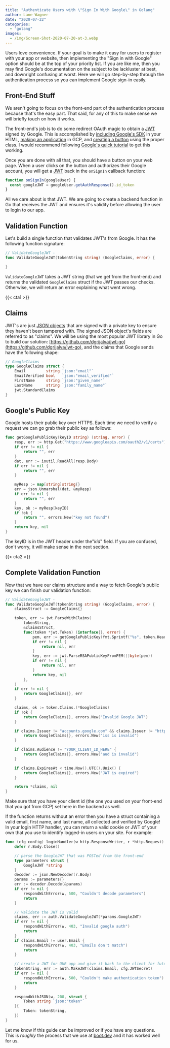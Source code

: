 ```yaml
---
title: "Authenticate Users with \"Sign In With Google\" in Golang"
author: Lane Wagner
date: "2020-07-22"
categories: 
  - "golang"
images:
  - /img/Screen-Shot-2020-07-20-at-3.webp
---
```


Users love convenience. If your goal is to make it easy for users to register with your app or website, then implementing the "Sign in with Google" option should be at the top of your priority list. If you are like me, then you may find Google's documentation on the subject to be lackluster at best, and downright confusing at worst. Here we will go step-by-step through the authentication process so you can implement Google sign-in easily.

## Front-End Stuff

We aren't going to focus on the front-end part of the authentication process because that's the easy part. That said, for any of this to make sense we will briefly touch on how it works.

The front-end's job is to do some redirect OAuth magic to obtain a [JWT](/golang/jwts-in-golang/) signed by Google. This is accomplished by [including Google's SDK](https://developers.google.com/identity/sign-in/web/sign-in#load_the_google_platform_library) in your HTML, [making an application](https://developers.google.com/identity/sign-in/web/sign-in#create_authorization_credentials) in GCP, and [creating a button](https://developers.google.com/identity/sign-in/web/sign-in#add_a_google_sign-in_button) using the proper class. I would recommend following [Google's quick tutorial](https://developers.google.com/identity/sign-in/web/sign-in) to get this working.

Once you are done with all that, you should have a button on your web page. When a user clicks on the button and authorizes their Google account, you will get a [JWT](https://developers.google.com/identity/sign-in/web/sign-in#get_profile_information) back in the `onSignIn` callback function:

```js
function onSignIn(googleUser) {
  const googleJWT = googleUser.getAuthResponse().id_token
}
```

All we care about is that JWT. We are going to create a backend function in Go that receives the JWT and ensures it's validity before allowing the user to login to our app.

## Validation Function

Let's build a single function that validates JWT's from Google. It has the following function signature:

```go
// ValidateGoogleJWT -
func ValidateGoogleJWT(tokenString string) (GoogleClaims, error) {

}
```

`ValidateGoogleJWT` takes a JWT string (that we get from the front-end) and returns the validated `GoogleClaims` struct if the JWT passes our checks. Otherwise, we will return an error explaining what went wrong.

{{< cta1 >}}

## Claims

JWT's are just [JSON objects](/golang/json-golang/) that are signed with a private key to ensure they haven't been tampered with. The signed JSON object's fields are referred to as "claims". We will be using the most popular JWT library in Go to build our solution: [https://github.com/dgrijalva/jwt-go](https://github.com/dgrijalva/jwt-go), and the claims that Google sends have the following shape:

```go
// GoogleClaims -
type GoogleClaims struct {
	Email         string `json:"email"`
	EmailVerified bool   `json:"email_verified"`
	FirstName     string `json:"given_name"`
	LastName      string `json:"family_name"`
	jwt.StandardClaims
}
```

## Google's Public Key

Google hosts their public key over HTTPS. Each time we need to verify a request we can go grab their public key as follows:

```go
func getGooglePublicKey(keyID string) (string, error) {
	resp, err := http.Get("https://www.googleapis.com/oauth2/v1/certs")
	if err != nil {
		return "", err
	}
	dat, err := ioutil.ReadAll(resp.Body)
	if err != nil {
		return "", err
	}

	myResp := map[string]string{}
	err = json.Unmarshal(dat, &myResp)
	if err != nil {
		return "", err
	}
	key, ok := myResp[keyID]
	if !ok {
		return "", errors.New("key not found")
	}
	return key, nil
}
```

The keyID is in the JWT header under the"_kid_" field. If you are confused, don't worry, it will make sense in the next section.

{{< cta2 >}}

## Complete Validation Function

Now that we have our claims structure and a way to fetch Google's public key we can finish our validation function:

```go
// ValidateGoogleJWT -
func ValidateGoogleJWT(tokenString string) (GoogleClaims, error) {
	claimsStruct := GoogleClaims{}

	token, err := jwt.ParseWithClaims(
		tokenString,
		&claimsStruct,
		func(token *jwt.Token) (interface{}, error) {
			pem, err := getGooglePublicKey(fmt.Sprintf("%s", token.Header["kid"]))
			if err != nil {
				return nil, err
			}
			key, err := jwt.ParseRSAPublicKeyFromPEM([]byte(pem))
			if err != nil {
				return nil, err
			}
			return key, nil
		},
	)
	if err != nil {
		return GoogleClaims{}, err
	}

	claims, ok := token.Claims.(*GoogleClaims)
	if !ok {
		return GoogleClaims{}, errors.New("Invalid Google JWT")
	}

	if claims.Issuer != "accounts.google.com" && claims.Issuer != "https://accounts.google.com" {
		return GoogleClaims{}, errors.New("iss is invalid")
	}

	if claims.Audience != "YOUR_CLIENT_ID_HERE" {
		return GoogleClaims{}, errors.New("aud is invalid")
	}

	if claims.ExpiresAt < time.Now().UTC().Unix() {
		return GoogleClaims{}, errors.New("JWT is expired")
	}

	return *claims, nil
}
```

Make sure that you have your client id (the one you used on your front-end that you got from GCP) set here in the backend as well.

If the function returns without an error then you have a struct containing a valid email, first name, and last name, all collected and verified by Google! In your login HTTP handler, you can return a valid cookie or JWT of your own that you use to identify logged-in users on your site. For example:

```go
func (cfg config) loginHandler(w http.ResponseWriter, r *http.Request) {
	defer r.Body.Close()

	// parse the GoogleJWT that was POSTed from the front-end
	type parameters struct {
		GoogleJWT *string
	}
	decoder := json.NewDecoder(r.Body)
	params := parameters{}
	err := decoder.Decode(&params)
	if err != nil {
		respondWithError(w, 500, "Couldn't decode parameters")
		return
	}

	// Validate the JWT is valid
	claims, err := auth.ValidateGoogleJWT(*params.GoogleJWT)
	if err != nil {
		respondWithError(w, 403, "Invalid google auth")
		return
	}
	if claims.Email != user.Email {
		respondWithError(w, 403, "Emails don't match")
		return
	}

	// create a JWT for OUR app and give it back to the client for future requests
	tokenString, err := auth.MakeJWT(claims.Email, cfg.JWTSecret)
	if err != nil {
		respondWithError(w, 500, "Couldn't make authentication token")
		return
	}

	respondWithJSON(w, 200, struct {
		Token string `json:"token"`
	}{
		Token: tokenString,
	})
}
```

Let me know if this guide can be improved or if you have any questions. This is _roughly_ the process that we use at [boot.dev](https://boot.dev/) and it has worked well for us.
